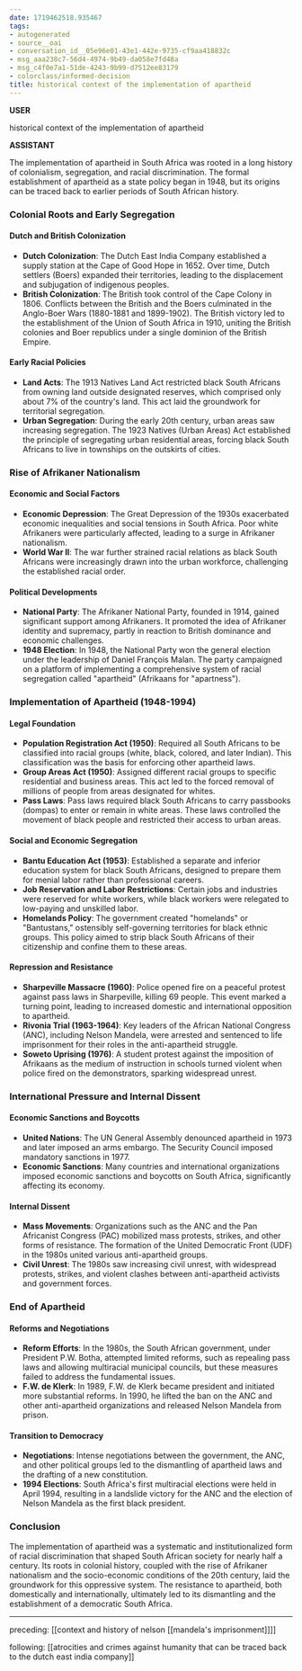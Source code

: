 ```yaml
---
date: 1719462518.935467
tags:
- autogenerated
- source__oai
- conversation_id__05e96e01-43e1-442e-9735-cf9aa418832c
- msg_aaa238c7-56d4-4974-9b49-da058e7fd48a
- msg_c4f0e7a1-51de-4243-9b99-d7512ee83179
- colorclass/informed-decision
title: historical context of the implementation of apartheid
---
```


**USER**

historical context of the implementation of apartheid


**ASSISTANT**

The implementation of apartheid in South Africa was rooted in a long history of colonialism, segregation, and racial discrimination. The formal establishment of apartheid as a state policy began in 1948, but its origins can be traced back to earlier periods of South African history.

### Colonial Roots and Early Segregation

#### Dutch and British Colonization

- **Dutch Colonization**: The Dutch East India Company established a supply station at the Cape of Good Hope in 1652. Over time, Dutch settlers (Boers) expanded their territories, leading to the displacement and subjugation of indigenous peoples.
- **British Colonization**: The British took control of the Cape Colony in 1806. Conflicts between the British and the Boers culminated in the Anglo-Boer Wars (1880-1881 and 1899-1902). The British victory led to the establishment of the Union of South Africa in 1910, uniting the British colonies and Boer republics under a single dominion of the British Empire.

#### Early Racial Policies

- **Land Acts**: The 1913 Natives Land Act restricted black South Africans from owning land outside designated reserves, which comprised only about 7% of the country's land. This act laid the groundwork for territorial segregation.
- **Urban Segregation**: During the early 20th century, urban areas saw increasing segregation. The 1923 Natives (Urban Areas) Act established the principle of segregating urban residential areas, forcing black South Africans to live in townships on the outskirts of cities.

### Rise of Afrikaner Nationalism

#### Economic and Social Factors

- **Economic Depression**: The Great Depression of the 1930s exacerbated economic inequalities and social tensions in South Africa. Poor white Afrikaners were particularly affected, leading to a surge in Afrikaner nationalism.
- **World War II**: The war further strained racial relations as black South Africans were increasingly drawn into the urban workforce, challenging the established racial order.

#### Political Developments

- **National Party**: The Afrikaner National Party, founded in 1914, gained significant support among Afrikaners. It promoted the idea of Afrikaner identity and supremacy, partly in reaction to British dominance and economic challenges.
- **1948 Election**: In 1948, the National Party won the general election under the leadership of Daniel François Malan. The party campaigned on a platform of implementing a comprehensive system of racial segregation called "apartheid" (Afrikaans for "apartness").

### Implementation of Apartheid (1948-1994)

#### Legal Foundation

- **Population Registration Act (1950)**: Required all South Africans to be classified into racial groups (white, black, colored, and later Indian). This classification was the basis for enforcing other apartheid laws.
- **Group Areas Act (1950)**: Assigned different racial groups to specific residential and business areas. This act led to the forced removal of millions of people from areas designated for whites.
- **Pass Laws**: Pass laws required black South Africans to carry passbooks (dompas) to enter or remain in white areas. These laws controlled the movement of black people and restricted their access to urban areas.

#### Social and Economic Segregation

- **Bantu Education Act (1953)**: Established a separate and inferior education system for black South Africans, designed to prepare them for menial labor rather than professional careers.
- **Job Reservation and Labor Restrictions**: Certain jobs and industries were reserved for white workers, while black workers were relegated to low-paying and unskilled labor.
- **Homelands Policy**: The government created "homelands" or "Bantustans," ostensibly self-governing territories for black ethnic groups. This policy aimed to strip black South Africans of their citizenship and confine them to these areas.

#### Repression and Resistance

- **Sharpeville Massacre (1960)**: Police opened fire on a peaceful protest against pass laws in Sharpeville, killing 69 people. This event marked a turning point, leading to increased domestic and international opposition to apartheid.
- **Rivonia Trial (1963-1964)**: Key leaders of the African National Congress (ANC), including Nelson Mandela, were arrested and sentenced to life imprisonment for their roles in the anti-apartheid struggle.
- **Soweto Uprising (1976)**: A student protest against the imposition of Afrikaans as the medium of instruction in schools turned violent when police fired on the demonstrators, sparking widespread unrest.

### International Pressure and Internal Dissent

#### Economic Sanctions and Boycotts

- **United Nations**: The UN General Assembly denounced apartheid in 1973 and later imposed an arms embargo. The Security Council imposed mandatory sanctions in 1977.
- **Economic Sanctions**: Many countries and international organizations imposed economic sanctions and boycotts on South Africa, significantly affecting its economy.

#### Internal Dissent

- **Mass Movements**: Organizations such as the ANC and the Pan Africanist Congress (PAC) mobilized mass protests, strikes, and other forms of resistance. The formation of the United Democratic Front (UDF) in the 1980s united various anti-apartheid groups.
- **Civil Unrest**: The 1980s saw increasing civil unrest, with widespread protests, strikes, and violent clashes between anti-apartheid activists and government forces.

### End of Apartheid

#### Reforms and Negotiations

- **Reform Efforts**: In the 1980s, the South African government, under President P.W. Botha, attempted limited reforms, such as repealing pass laws and allowing multiracial municipal councils, but these measures failed to address the fundamental issues.
- **F.W. de Klerk**: In 1989, F.W. de Klerk became president and initiated more substantial reforms. In 1990, he lifted the ban on the ANC and other anti-apartheid organizations and released Nelson Mandela from prison.

#### Transition to Democracy

- **Negotiations**: Intense negotiations between the government, the ANC, and other political groups led to the dismantling of apartheid laws and the drafting of a new constitution.
- **1994 Elections**: South Africa's first multiracial elections were held in April 1994, resulting in a landslide victory for the ANC and the election of Nelson Mandela as the first black president.

### Conclusion

The implementation of apartheid was a systematic and institutionalized form of racial discrimination that shaped South African society for nearly half a century. Its roots in colonial history, coupled with the rise of Afrikaner nationalism and the socio-economic conditions of the 20th century, laid the groundwork for this oppressive system. The resistance to apartheid, both domestically and internationally, ultimately led to its dismantling and the establishment of a democratic South Africa.


---

preceding: [[context and history of nelson [[mandela's imprisonment]]]]  


following: [[atrocities and crimes against humanity that can be traced back to the dutch east india company]]